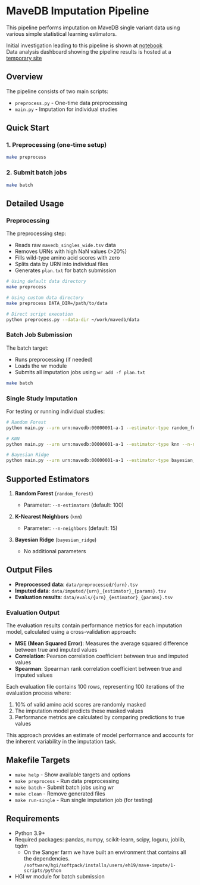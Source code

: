 # MaveDB Imputation Pipeline

This pipeline performs imputation on MaveDB single variant data using various simple statistical learning estimators.

Initial investigation leading to this pipeline is shown at [notebook](https://github.com/allydunham/xai_hackathon2024/blob/sklearn-imputation/mavedb-imputation.ipynb)  
Data analysis dashboard showing the pipeline results is hosted at a [temporary site](http://jira-report.hgi.sanger.ac.uk:8050/)

## Overview

The pipeline consists of two main scripts:
- `preprocess.py` - One-time data preprocessing
- `main.py` - Imputation for individual studies

## Quick Start

### 1. Preprocessing (one-time setup)
```bash
make preprocess
```

### 2. Submit batch jobs
```bash
make batch
```

## Detailed Usage

### Preprocessing
The preprocessing step:
- Reads raw `mavedb_singles_wide.tsv` data
- Removes URNs with high NaN values (>20%)
- Fills wild-type amino acid scores with zero
- Splits data by URN into individual files
- Generates `plan.txt` for batch submission

```bash
# Using default data directory
make preprocess

# Using custom data directory
make preprocess DATA_DIR=/path/to/data

# Direct script execution
python preprocess.py --data-dir ~/work/mavedb/data
```

### Batch Job Submission
The batch target:
- Runs preprocessing (if needed)
- Loads the wr module
- Submits all imputation jobs using `wr add -f plan.txt`

```bash
make batch
```

### Single Study Imputation
For testing or running individual studies:

```bash
# Random Forest
python main.py --urn urn:mavedb:00000001-a-1 --estimator-type random_forest --n-estimators 100

# KNN
python main.py --urn urn:mavedb:00000001-a-1 --estimator-type knn --n-neighbors 15

# Bayesian Ridge
python main.py --urn urn:mavedb:00000001-a-1 --estimator-type bayesian_ridge
```

## Supported Estimators

1. **Random Forest** (`random_forest`)
   - Parameter: `--n-estimators` (default: 100)

2. **K-Nearest Neighbors** (`knn`)
   - Parameter: `--n-neighbors` (default: 15)

3. **Bayesian Ridge** (`bayesian_ridge`)
   - No additional parameters

## Output Files

- **Preprocessed data**: `data/preprocessed/{urn}.tsv`
- **Imputed data**: `data/imputed/{urn}_{estimator}_{params}.tsv`
- **Evaluation results**: `data/evals/{urn}_{estimator}_{params}.tsv`

### Evaluation Output

The evaluation results contain performance metrics for each imputation model, calculated using a cross-validation approach:

- **MSE (Mean Squared Error)**: Measures the average squared difference between true and imputed values
- **Correlation**: Pearson correlation coefficient between true and imputed values
- **Spearman**: Spearman rank correlation coefficient between true and imputed values

Each evaluation file contains 100 rows, representing 100 iterations of the evaluation process where:
1. 10% of valid amino acid scores are randomly masked
2. The imputation model predicts these masked values
3. Performance metrics are calculated by comparing predictions to true values

This approach provides an estimate of model performance and accounts for the inherent variability in the imputation task.

## Makefile Targets

- `make help` - Show available targets and options
- `make preprocess` - Run data preprocessing
- `make batch` - Submit batch jobs using wr
- `make clean` - Remove generated files
- `make run-single` - Run single imputation job (for testing)

## Requirements

- Python 3.9+
- Required packages: pandas, numpy, scikit-learn, scipy, loguru, joblib, tqdm
    - On the Sanger farm we have built an environment that contains all the dependencies. `/software/hgi/softpack/installs/users/eh19/mave-impute/1-scripts/python`
- HGI wr module for batch submission 